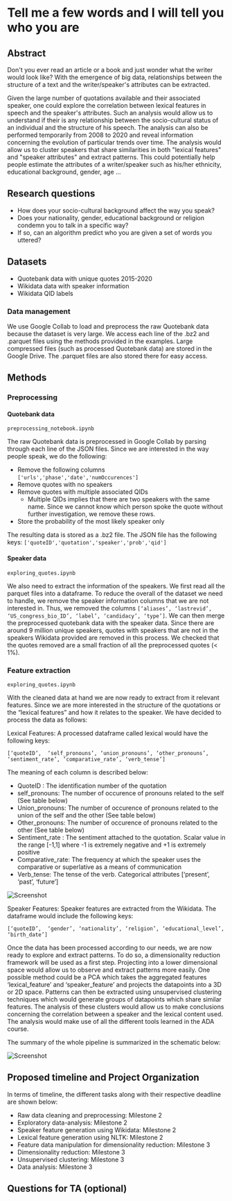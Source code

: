 # Tell me a few words and I will tell you who you are

## Abstract

Don't you ever read an article or a book and just wonder what the writer would look like? With the emergence of big data, relationships between the structure of a text and the writer/speaker's attributes can be extracted.

Given the large number of quotations available and their associated speaker, one could explore the correlation between lexical features in speech and the speaker's attributes. Such an analysis would allow us to understand if their is any relationship between the socio-cultural status of an individual and the structure of his speech. The analysis can also be performed temporarily from 2008 to 2020 and reveal information concerning the evolution of particular trends over time. The analysis would allow us to cluster speakers that share similarities in both "lexical features" and "speaker attributes" and extract patterns. This could potentially help people estimate the attributes of a writer/speaker such as his/her ethnicity, educational background, gender, age ...

## Research questions
* How does your socio-cultural background affect the way you speak? 
* Does your nationality, gender, educational background or religion condemn you to talk in a specific way? 
* If so, can an algorithm predict who you are given a set of words you uttered?

## Datasets
* Quotebank data with unique quotes 2015-2020
* Wikidata data with speaker information
* Wikidata QID labels

### Data management
We use Google Collab to load and preprocess the raw Quotebank data because the dataset is very large. 
We access each line of the .bz2 and .parquet files using the methods provided in the examples.
Large compressed files (such as processed Quotebank data) are stored in the Google Drive. The .parquet files are also stored there for easy access.


## Methods
### Preprocessing
#### Quotebank data 
`preprocessing_notebook.ipynb`

The raw Quotebank data is preprocessed in Google Collab by parsing through each line of the JSON files.
Since we are interested in the way people speak, we do the following:
 * Remove the following columns `['urls','phase','date','numOccurences']`
 * Remove quotes with no speakers
 * Remove quotes with multiple associated QIDs
    * Multiple QIDs implies that there are two speakers with the same name. Since we cannot know which person spoke the quote without further investigation, we remove these rows.
 * Store the probability of the most likely speaker only

The resulting data is stored as a .bz2 file. The JSON file has the following keys:
`['quoteID','quotation','speaker','prob','qid']`

#### Speaker data
`exploring_quotes.ipynb`

We also need to extract the information of the speakers. We first read all the parquet files into a dataframe. To reduce the overall of the dataset we need to handle, we remove the speaker information columns that we are not interested in. Thus, we removed the columns `[‘aliases’, ‘lastrevid’, ‘US_congress_bio_ID’, ‘label’, ‘candidacy’, ‘type’]`. We can then merge the preprocessed quotebank data with the speaker data. Since there are around 9 million unique speakers, quotes with speakers that are not in the speakers Wikidata provided are removed in this process. We checked that the quotes removed are a small fraction of all the preprocessed quotes (< 1%).

### Feature extraction
`exploring_quotes.ipynb`

With the cleaned data at hand we are now ready to extract from it relevant features. Since we are more interested in the structure of the quotations or the “lexical features” and how it relates to the speaker. We have decided to process the data as follows:

Lexical Features: A processed dataframe called lexical would have the following keys:

`[‘quoteID’,  ‘self_pronouns’, ‘union_pronouns’, ‘other_pronouns’, ‘sentiment_rate’, ‘comparative_rate’, ‘verb_tense’]`

The meaning of each column is described below:
* QuoteID : The identification number of the quotation
* self_pronouns: The number of occurence of pronouns related to the self (See table below)
* Union_pronouns: The number of occurence of pronouns related to the union of the self and the other (See table below)
* Other_pronouns: The number of occurence of pronouns related to the other (See table below)
* Sentiment_rate : The sentiment attached to the quotation. Scalar value in the range [-1,1] where -1 is extremely negative and +1 is extremely positive
* Comparative_rate: The frequency at which the speaker uses the comparative or superlative as a means of communication
* Verb_tense: The tense of the verb. Categorical attributes [‘present’, ‘past’, ‘future’]

![Screenshot](images/table.png)

Speaker Features: Speaker features are extracted from the Wikidata. The dataframe would include the following keys:

`[‘quoteID’,  ‘gender’, ‘nationality’, ‘religion’, ‘educational_level’, ‘birth_date’]`

Once the data has been processed according to our needs, we are now ready to explore and extract patterns. To do so, a dimensionality reduction framework will be used as a first step. Projecting into a lower dimensional space would allow us to observe and extract patterns more easily. One possible method could be a PCA which takes the aggregated features ‘lexical_feature’ and ‘speaker_feature’ and projects the datapoints into a 3D or 2D space.  Patterns can then be extracted using unsupervised clustering techniques which would generate groups of datapoints which share similar features. The analysis of these clusters would allow us to make conclusions concerning the correlation between a speaker and the lexical content used. The analysis would make use of all the different tools learned in the ADA course.

The summary of the whole pipeline is summarized in the schematic below:

![Screenshot](images/Pipeline_ADA.drawio.png)

## Proposed timeline and Project Organization

In terms of timeline, the different tasks along with their respective deadline are shown below:

* Raw data cleaning and preprocessing: Milestone 2
* Exploratory data-analysis: Milestone 2
* Speaker feature generation using Wikidata: Milestone 2
* Lexical feature generation using NLTK: Milestone 2
* Feature data manipulation for dimensionality reduction: Milestone 3
* Dimensionality reduction: Milestone 3
* Unsupervised clustering: Milestone 3
* Data analysis: Milestone 3


## Questions for TA (optional)
